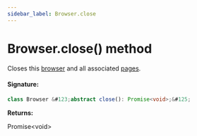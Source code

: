 ```yaml
---
sidebar_label: Browser.close
---
```


# Browser.close() method

Closes this [browser](./puppeteer.browser.md) and all associated [pages](./puppeteer.page.md).

#### Signature:

```typescript
class Browser &#123;abstract close(): Promise<void>;&#125;
```

**Returns:**

Promise&lt;void&gt;
